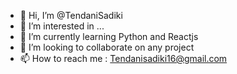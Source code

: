 - 👋 Hi, I’m @TendaniSadiki
- 👀 I’m interested in ...
- 🌱 I’m currently learning Python and Reactjs
- 💞️ I’m looking to collaborate on any project
- 📫 How to reach me : Tendanisadiki16@gmail.com

